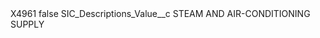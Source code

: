 <?xml version="1.0" encoding="UTF-8"?>
<CustomMetadata xmlns="http://soap.sforce.com/2006/04/metadata" xmlns:xsi="http://www.w3.org/2001/XMLSchema-instance" xmlns:xsd="http://www.w3.org/2001/XMLSchema">
    <label>X4961</label>
    <protected>false</protected>
    <values>
        <field>SIC_Descriptions_Value__c</field>
        <value xsi:type="xsd:string">STEAM AND AIR-CONDITIONING SUPPLY</value>
    </values>
</CustomMetadata>
